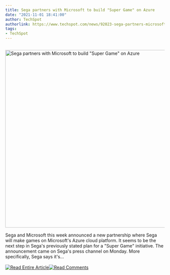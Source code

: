 ```yaml
---
title: Sega partners with Microsoft to build "Super Game" on Azure
date: "2021-11-01 18:41:00"
author: TechSpot
authorlink: https://www.techspot.com/news/92023-sega-partners-microsoft-build-super-game-azure.html
tags:
- TechSpot
---
```

<a href="https://www.techspot.com/news/92023-sega-partners-microsoft-build-super-game-azure.html" target="_blank"><img src="https://static.techspot.com/images2/news/ts3_thumbs/2021/05/2021-05-14-ts3_thumbs-f8f.jpg" width="800" height="560" style="padding: 15px 0" title="Sega partners with Microsoft to build &quot;Super Game&quot; on Azure" /></a><br />Sega and Microsoft this week announced a new partnership where Sega will make games on Microsoft's Azure cloud platform. It seems to be the next step in Sega's previously stated plan for a "Super Game" initiative. The announcement came on Sega's press channel on Monday. More specifically, Sega says it's...<br /><br /><a href="https://www.techspot.com/news/92023-sega-partners-microsoft-build-super-game-azure.html"><img src="https://static.techspot.com/images/rss/rss_buttons_01.png" border="0" alt="Read Entire Article" /></a><a href="https://www.techspot.com/news/92023-sega-partners-microsoft-build-super-game-azure.html#comments"><img src="https://static.techspot.com/images/rss/rss_buttons_02.png" border="0" alt="Read Comments" /></a><br /><br />